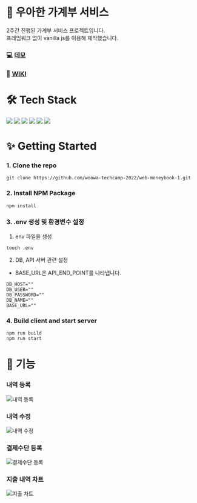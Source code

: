 <h1>🦢 우아한 가계부 서비스</h1>
<div>2주간 진행된 가계부 서비스 프로젝트입니다.</div>
<div>프레임워크 없이 vanilla js를 이용해 제작했습니다.</div>

### 💻 [데모](http://3.35.133.95/)

### 📖 [WIKI](https://github.com/woowa-techcamp-2022/web-moneybook-1/wiki)

# 🛠 Tech Stack

<div>
<!-- js -->
<img src="https://img.shields.io/badge/javascript-F7DF1E?style=for-the-badge&logo=javascript&logoColor=black">
<!-- scss -->
<img src="https://img.shields.io/badge/scss-CC6699?style=for-the-badge&logo=sass&logoColor=black">
<!-- webpack -->
<img src="https://img.shields.io/badge/webpack-8DD6F9?style=for-the-badge&logo=webpack&logoColor=black">
<!-- express -->
<img src="https://img.shields.io/badge/express-000000?style=for-the-badge&logo=express&logoColor=white">
<!-- mysql -->
<img src="https://img.shields.io/badge/mysql-4479A1?style=for-the-badge&logo=mysql&logoColor=white">
<!-- aws -->
<img src="https://img.shields.io/badge/aws EC2-FF7200?style=for-the-badge&logo=amazonaws&logoColor=black">
</div>
  
# ✨ Getting Started

### 1. Clone the repo

```
git clone https://github.com/woowa-techcamp-2022/web-moneybook-1.git
```

### 2. Install NPM Package

```
npm install
```

### 3. .env 생성 및 환경변수 설정

1. env 파일을 생성

```
touch .env
```

2. DB, API 서버 관련 설정

- BASE_URL은 API_END_POINT를 나타냅니다.

```
DB_HOST=""
DB_USER=""
DB_PASSWORD=""
DB_NAME=""
BASE_URL=""
```

### 4. Build client and start server

```
npm run build
npm run start
```

# 🥳 기능

### 내역 등록

![내역 등록](https://user-images.githubusercontent.com/55647436/181797841-89250781-4fb9-48f5-826c-5cf65dad35cf.gif)

### 내역 수정

![내역 수정](https://user-images.githubusercontent.com/55647436/181797848-15479e10-492d-40a1-85b2-817914c59ab5.gif)

### 결제수단 등록

![결제수단 등록](https://user-images.githubusercontent.com/55647436/181797612-821779ca-e86d-454b-be41-9fe17eb3b0a7.gif)

### 지출 내역 차트

![지출 차트](https://user-images.githubusercontent.com/55647436/181797856-3a3d9692-221f-4206-be26-e8244a530304.gif)
